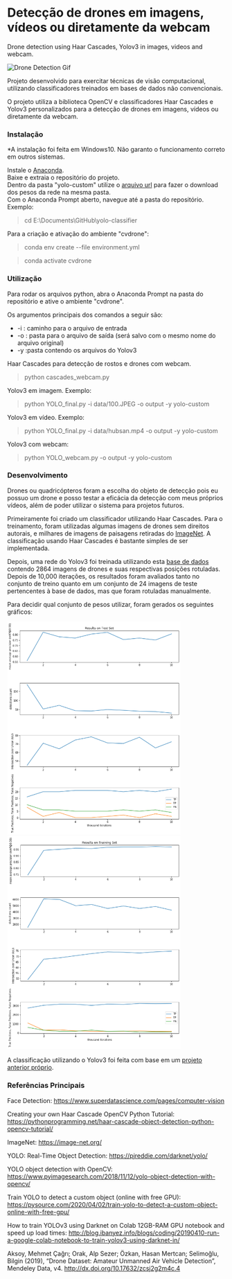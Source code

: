 # Detecção de drones em imagens, vídeos ou diretamente da webcam
Drone detection using Haar Cascades, Yolov3 in images, videos and webcam. 

![Drone Detection Gif](output/bulletcam02.gif)

Projeto desenvolvido para exercitar técnicas de visão computacional, utilizando classificadores treinados em bases de dados não convencionais.  

O projeto utiliza a biblioteca OpenCV e classificadores Haar Cascades e Yolov3 personalizados para a detecção de drones em imagens, vídeos ou diretamente da webcam. 

### Instalação

*A instalação foi feita em Windows10. Não garanto o funcionamento correto em outros sistemas.

Instale o [Anaconda](https://docs.anaconda.com/anaconda/install/).   
Baixe e extraia o repositório do projeto.   
Dentro da pasta "yolo-custom" utilize o [arquivo url](yolo-custom/download_yolov3.weights.url) para fazer o download dos pesos da rede na mesma pasta.   
Com o Anaconda Prompt aberto, navegue até a pasta do repositório.   
Exemplo: 
> cd E:\Documents\GitHub\yolo-classifier

Para a criação e ativação do ambiente "cvdrone":
> conda env create --file environment.yml 

> conda activate cvdrone

### Utilização
Para rodar os arquivos python, abra o Anaconda Prompt na pasta do repositório e ative o ambiente "cvdrone". 

Os argumentos principais dos comandos a seguir são: 
 * -i <arquivo> : caminho para o arquivo de entrada
 * -o <pasta> : pasta para o arquivo de saída (será salvo com o mesmo nome do arquivo original)
 * -y <pasta> :pasta contendo os arquivos do Yolov3

Haar Cascades para detecção de rostos e drones com webcam. 
> python cascades_webcam.py

Yolov3 em imagem. Exemplo:
> python YOLO_final.py -i data/100.JPEG -o output -y yolo-custom
	
Yolov3 em vídeo. Exemplo:
> python YOLO_final.py -i data/hubsan.mp4 -o output -y yolo-custom

Yolov3 com webcam:
> python YOLO_webcam.py -o output -y yolo-custom

### Desenvolvimento

Drones ou quadricópteros foram a escolha do objeto de detecção pois eu possuo um drone e posso testar a eficácia da detecção com meus próprios vídeos, além de poder utilizar o sistema para projetos futuros. 

Primeiramente foi criado um classificador utilizando Haar Cascades. Para o treinamento, foram utilizadas algumas imagens de drones sem direitos autorais, e milhares de imagens de paisagens retiradas do [ImageNet](https://image-net.org/). A classificação usando Haar Cascades é bastante simples de ser implementada.

Depois, uma rede do Yolov3 foi treinada utilizando esta [base de dados](http://dx.doi.org/10.17632/zcsj2g2m4c.4) contendo 2864 imagens de drones e suas respectivas posições rotuladas. Depois de 10,000 iterações, os resultados foram avaliados tanto no conjunto de treino quanto em um conjunto de 24 imagens de teste pertencentes à base de dados, mas que foram rotuladas manualmente. 

Para decidir qual conjunto de pesos utilizar, foram gerados os seguintes gráficos:

<p float="left">
  <img src="Results_Test.png" width="400" />
  <img src="Results_Training.png" width="400" /> 
</p>

A classificação utilizando o Yolov3 foi feita com base em um [projeto anterior próprio](https://github.com/brusangues/UFABC-Digital-Image-Processing-2019.3-Project-Car-Plate-Segmentation-and-OCR).

### Referências Principais

Face Detection: 
https://www.superdatascience.com/pages/computer-vision

Creating your own Haar Cascade OpenCV Python Tutorial: 
https://pythonprogramming.net/haar-cascade-object-detection-python-opencv-tutorial/

ImageNet: 
https://image-net.org/

YOLO: Real-Time Object Detection: 
https://pjreddie.com/darknet/yolo/

YOLO object detection with OpenCV: 
https://www.pyimagesearch.com/2018/11/12/yolo-object-detection-with-opencv/

Train YOLO to detect a custom object (online with free GPU): 
https://pysource.com/2020/04/02/train-yolo-to-detect-a-custom-object-online-with-free-gpu/

How to train YOLOv3 using Darknet on Colab 12GB-RAM GPU notebook and speed up load times: 
http://blog.ibanyez.info/blogs/coding/20190410-run-a-google-colab-notebook-to-train-yolov3-using-darknet-in/

Aksoy, Mehmet Çağrı; Orak, Alp Sezer; Özkan, Hasan Mertcan; Selimoğlu, Bilgin (2019), “Drone Dataset: Amateur Unmanned Air Vehicle Detection”, Mendeley Data, v4. 
http://dx.doi.org/10.17632/zcsj2g2m4c.4
